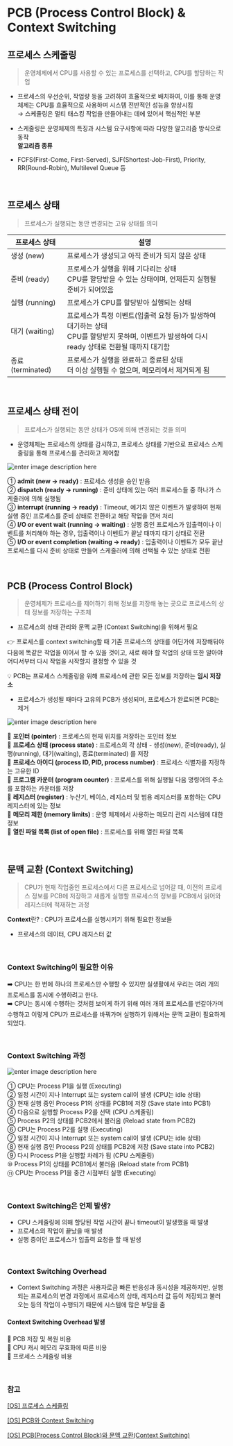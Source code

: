 # PCB (Process Control Block) & Context Switching

## 프로세스 스케줄링

> 운영체제에서 CPU를 사용할 수 있는 프로세스를 선택하고, CPU를 할당하는 작업

- 프로세스의 우선순위, 작업량 등을 고려하여 효율적으로 배치하여, 이를 통해 운영체제는 CPU를 효율적으로 사용하며 시스템 전반적인 성능을 향상시킴<br/>
  &rarr; 스케줄링은 멀티 태스킹 작업을 만들어내는 데에 있어서 핵심적인 부분

- 스케줄링은 운영체제의 특징과 시스템 요구사항에 따라 다양한 알고리즘 방식으로 동작
  <br/>
  **알고리즘 종류**
- FCFS(First-Come, First-Served), SJF(Shortest-Job-First), Priority, RR(Round-Robin), Multilevel Queue 등

<br/>

## 프로세스 상태

> 프로세스가 실행되는 동안 변경되는 고유 상태를 의미

| 프로세스 상태     | 설명                                                                                                                                                |
| ----------------- | --------------------------------------------------------------------------------------------------------------------------------------------------- |
| 생성 (new)        | 프로세스가 생성되고 아직 준비가 되지 않은 상태                                                                                                      |
| 준비 (ready)      | 프로세스가 실행을 위해 기다리는 상태<br/>CPU를 할당받을 수 있는 상태이며, 언제든지 실행될 준비가 되어있음                                           |
| 실행 (running)    | 프로세스가 CPU를 할당받아 실행되는 상태                                                                                                             |
| 대기 (waiting)    | 프로세스가 특정 이벤트(입출력 요청 등)가 발생하여 대기하는 상태<br/>CPU를 할당받지 못하며, 이벤트가 발생하여 다시 ready 상태로 전환될 때까지 대기함 |
| 종료 (terminated) | 프로세스가 실행을 완료하고 종료된 상태<br/>더 이상 실행될 수 없으며, 메모리에서 제거되게 됨                                                         |

<br/>

## 프로세스 상태 전이

> 프로세스가 실행되는 동안 상태가 OS에 의해 변경되는 것을 의미

- 운영체제는 프로세스의 상태를 감시하고, 프로세스 상태를 기반으로 프로세스 스케줄링을 통해 프로세스를 관리하고 제어함

![enter image description here](https://dejavuhyo.github.io/assets/img/2021-07-05-process/process-state-transitions.png)

① **admit (new &rarr; ready)** : 프로세스 생성을 승인 받음<br/>
② **dispatch (ready &rarr; running)** : 준비 상태에 있는 여러 프로세스들 중 하나가 스케줄러에 의해 실행됨<br/>
③ **interrupt (running &rarr; ready)** : Timeout, 예기치 않은 이벤트가 발생하여 현재 실행 중인 프로세스를 준비 상태로 전환하고 해당 작업을 먼저 처리<br/>
④ **I/O or event wait (running &rarr; waiting)** : 실행 중인 프로세스가 입출력이나 이벤트를 처리해야 하는 경우, 입출력이나 이벤트가 끝날 때까지 대기 상태로 전환<br/>
⑤ **I/O or event completion (waiting &rarr; ready)** : 입출력이나 이벤트가 모두 끝난 프로세스를 다시 준비 상태로 만들어 스케줄러에 의해 선택될 수 있는 상태로 전환

<br/>

## PCB (Process Control Block)

> 운영체제가 프로세스를 제어하기 위해 정보를 저장해 놓는 곳으로 프로세스의 상태 정보를 저장하는 구조체

- 프로세스의 상태 관리와 문맥 교환 (Context Switching)을 위해서 필요

:point_right: 프로세스를 context switching할 때 기존 프로세스의 상태를 어딘가에 저장해둬야 다음에 똑같은 작업을 이어서 할 수 있을 것이고, 새로 해야 할 작업의 상태 또한 알아야 어디서부터 다시 작업을 시작할지 결정할 수 있을 것

:bulb: PCB는 프로세스 스케줄링을 위해 프로세스에 관한 모든 정보를 저장하는 **임시 저장소**

- 프로세스가 생성될 때마다 고유의 PCB가 생성되며, 프로세스가 완료되면 PCB는 제거

![enter image description here](https://img1.daumcdn.net/thumb/R1280x0/?scode=mtistory2&fname=https://blog.kakaocdn.net/dn/VXBmD/btrtADpaHoj/vDizu05LeysOIGF06Sjd1K/img.png)

:pencil: **포인터 (pointer)** : 프로세스의 현재 위치를 저장하는 포인터 정보<br/>
:pencil: **프로세스 상태 (process state)** : 프로세스의 각 상태 - 생성(new), 준비(ready), 실행(running), 대기(waiting), 종료(terminated) 를 저장<br/>
:pencil: **프로세스 아이디 (process ID, PID, process number)** : 프로세스 식별자를 지정하는 고유한 ID<br/>
:pencil: **프로그램 카운터 (program counter)** : 프로세스를 위해 실행될 다음 명령어의 주소를 포함하는 카운터를 저장<br/>
:pencil: **레지스터 (register)** : 누산기, 베이스, 레지스터 및 범용 레지스터를 포함하는 CPU 레지스터에 있는 정보<br/>
:pencil: **메모리 제한 (memory limits)** : 운영 체제에서 사용하는 메모리 관리 시스템에 대한 정보<br/>
:pencil: **열린 파일 목록 (list of open file)** : 프로세스를 위해 열린 파일 목록<br/>

<br/>

## 문맥 교환 (Context Switching)

> CPU가 현재 작업중인 프로세스에서 다른 프로세스로 넘어갈 때, 이전의 프로세스 정보를 PCB에 저장하고 새롭게 실행할 프로세스의 정보를 PCB에서 읽어와 레지스터에 적재하는 과정

**Context**란? : CPU가 프로세스를 실행시키기 위해 필요한 정보들

- 프로세스의 데이터, CPU 레지스터 값

<br/>

### Context Switching이 필요한 이유

:arrow_right: CPU는 한 번에 하나의 프로세스만 수행할 수 있지만 실생활에서 우리는 여러 개의 프로세스를 동시에 수행하려고 한다.<br/>
:arrow_right: CPU는 동시에 수행하는 것처럼 보이게 하기 위해 여러 개의 프로세스를 번갈아가며 수행하고 이렇게 CPU가 프로세스를 바꿔가며 실행하기 위해서는 문맥 교환이 필요하게 되었다.

<br/>

### Context Switching 과정

![enter image description here](https://img1.daumcdn.net/thumb/R1280x0/?scode=mtistory2&fname=https://blog.kakaocdn.net/dn/bGhXBX/btrtzagzfEU/01ovKkEQaozwLgEQUjTyx1/img.png)

① CPU는 Process P1을 실행 (Executing) <br/>
② 일정 시간이 지나 Interrupt 또는 system call이 발생 (CPU는 idle 상태)<br/>
③ 현재 실행 중인 Process P1의 상태를 PCB1에 저장 (Save state into PCB1)<br/>
④ 다음으로 실행할 Process P2를 선택 (CPU 스케줄링)<br/>
⑤ Process P2의 상태를 PCB2에서 불러옴 (Reload state from PCB2)<br/>
⑥ CPU는 Process P2를 실행 (Executing)<br/>
⑦ 일정 시간이 지나 Interrupt 또는 system call이 발생 (CPU는 idle 상태)<br/>
⑧ 현재 실행 중인 Process P2의 상태를 PCB2에 저장 (Save state into PCB2)<br/>
⑨ 다시 Process P1을 실행할 차례가 됨 (CPU 스케줄링)<br/>
⑩ Process P1의 상태를 PCB1에서 불러옴 (Reload state from PCB1) <br/>
⑪ CPU는 Process P1을 중간 시점부터 실행 (Executing)

<br/>

### Context Switching은 언제 발생?

- CPU 스케줄링에 의해 할당된 작업 시간이 끝나 timeout이 발생했을 때 발생
- 프로세스의 작업이 끝났을 때 발생
- 실행 중이던 프로세스가 입출력 요청을 할 때 발생

<br/>

### Context Switching Overhead

- Context Switching 과정은 사용자로금 빠른 반응성과 동시성을 제공하지만, 실행되는 프로세스의 변경 과정에서 프로세스의 상태, 레지스터 값 등이 저장되고 불러오는 등의 작업이 수행되기 때문에 시스템에 많은 부담을 줌

#### Context Switching Overhead 발생

:bookmark_tabs: PCB 저장 및 복원 비용<br/>
:bookmark_tabs: CPU 캐시 메모리 무효화에 따른 비용<br/>
:bookmark_tabs: 프로세스 스케줄링 비용<br/>

<br/>

### 참고

[[OS] 프로세스 스케줄링](https://inpa.tistory.com/357#%ED%94%84%EB%A1%9C%EC%84%B8%EC%8A%A4__%EC%8A%A4%EB%A0%88%EB%93%9C%EC%9D%98_%EC%83%9D%EB%AA%85_%EC%A3%BC%EA%B8%B0)

[[OS] PCB와 Context Switching](https://m.blog.naver.com/adamdoha/222019884898)

[[OS] PCB(Process Control Block)와 문맥 교환(Context Switching)](https://junsangkwon.tistory.com/45)
